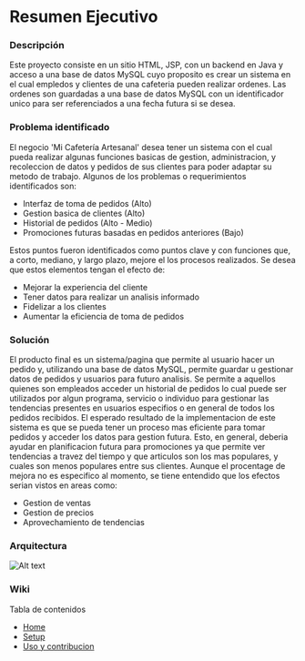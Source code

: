 # Resumen Ejecutivo

### Descripción
Este proyecto consiste en un sitio HTML, JSP, con un backend en Java y acceso a una base de datos MySQL cuyo proposito es crear un sistema en el cual empledos y clientes de una cafeteria pueden realizar ordenes.
Las ordenes son guardadas a una base de datos MySQL con un identificador unico para ser referenciados a una fecha futura si se desea.

### Problema identificado
El negocio 'Mi Cafetería Artesanal' desea tener un sistema con el cual pueda realizar algunas funciones basicas de gestion, administracion, y recoleccion de datos y pedidos de sus clientes para poder adaptar su metodo de trabajo.
Algunos de los problemas o requerimientos identificados son:
- Interfaz de toma de pedidos (Alto)
- Gestion basica de clientes (Alto)
- Historial de pedidos (Alto - Medio)
- Promociones futuras basadas en pedidos anteriores (Bajo)

Estos puntos fueron identificados como puntos clave y con funciones que, a corto, mediano, y largo plazo, mejore el los procesos realizados. Se desea que estos elementos tengan el efecto de:
- Mejorar la experiencia del cliente
- Tener datos para realizar un analisis informado
- Fidelizar a los clientes
- Aumentar la eficiencia de toma de pedidos

### Solución
El producto final es un sistema/pagina que permite al usuario hacer un pedido y, utilizando una base de datos MySQL, permite guardar u gestionar datos de pedidos y usuarios para futuro analisis.
Se permite a aquellos quienes son empleados acceder un historial de pedidos lo cual puede ser utilizados por algun programa, servicio o individuo para gestionar las tendencias presentes en usuarios especifios o en general de todos los pedidos recibidos.
El esperado resultado de la implementacion de este sistema es que se pueda tener un proceso mas eficiente para tomar pedidos y acceder los datos para gestion futura.
Esto, en general, deberia ayudar en planificacion futura para promociones ya que permite ver tendencias a travez del tiempo y que articulos son los mas populares, y cuales son menos populares entre sus clientes.
Aunque el procentage de mejora no es especifico al momento, se tiene entendido que los efectos serian vistos en areas como:
- Gestion de ventas
- Gestion de precios
- Aprovechamiento de tendencias

### Arquitectura
![Alt text](https://imgur.com/lmB0K5n.jpg)

### Wiki
Tabla de contenidos
- [Home](https://github.com/LuisFernandoQuiroz/PBHT_Project/wiki)
- [Setup](https://github.com/LuisFernandoQuiroz/PBHT_Project/wiki/Setup)
- [Uso y contribucion](https://github.com/LuisFernandoQuiroz/PBHT_Project/wiki/Uso-y-contribucion)
